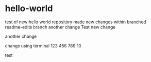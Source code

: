 # hello-world
test of new hello world repository
made new changes within branched readme-edits branch
another change
Test new change 

another change

change using terminal
123
456
789
10

test